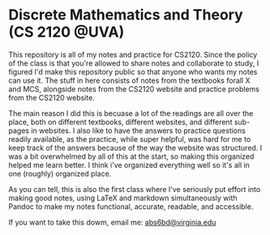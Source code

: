 # Discrete Mathematics and Theory (CS 2120 @UVA) 

This repository is all of my notes and practice for CS2120. Since the policy of the class is that you're allowed to share notes and collaborate to study, I figured I'd make this repository public so that anyone who wants my notes can use it. The stuff in here consists of notes from the textbooks forall X and MCS, alongside notes from the CS2120 website and practice problems from the CS2120 website. 

The main reason I did this is becuase a lot of the readings are all over the place, both on different textbooks, different websites, and different sub-pages in websites. I also like to have the answers to practice questions readily available, as the practice, while super helpful, was hard for me to keep track of the answers because of the way the website was structured. I was a bit overwhelmed by all of this at the start, so making this organized helped me learn better. I think i've organized everything well so it's all in one (roughly) organized place. 

As you can tell, this is also the first class where I've seriously put effort into making good notes, using LaTeX and markdown simultaneously with Pandoc to make my notes functional, accurate, readable, and accessible. 

If you want to take this dowm, email me: abs6bd@virginia.edu

